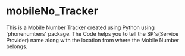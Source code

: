 # mobileNo_Tracker
This is a Mobile Number Tracker created using Python using 'phonenumbers' package.
The Code helps you to tell the SP's(Service Provider) name along with the location from where the Mobile Number belongs.

